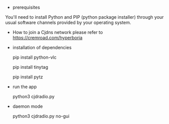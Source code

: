 * prerequisites

You'll need to install Python and PIP (python package installer) through your usual software channels provided by your operating system. 

* How to join a Cjdns network
  please refer to https://cremroad.com/hyperboria

* installation of dependencies
  
  pip install python-vlc

  pip install tinytag

  pip install pytz
* run the app

  python3 cjdradio.py
* daemon mode
  
  python3 cjdradio.py no-gui
